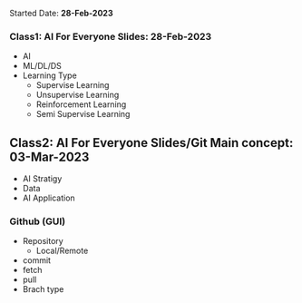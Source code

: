 Started Date: **28-Feb-2023**
### Class1: AI For Everyone Slides: 28-Feb-2023
* AI
* ML/DL/DS
* Learning Type
  * Supervise Learning
  * Unsupervise Learning
  * Reinforcement Learning
  * Semi Supervise Learning
## Class2: AI For Everyone Slides/Git Main concept: 03-Mar-2023
* AI Stratigy
* Data
* AI Application
### Github (GUI)
* Repository
  * Local/Remote
 * commit
 * fetch
 * pull 
 * Brach type
 
